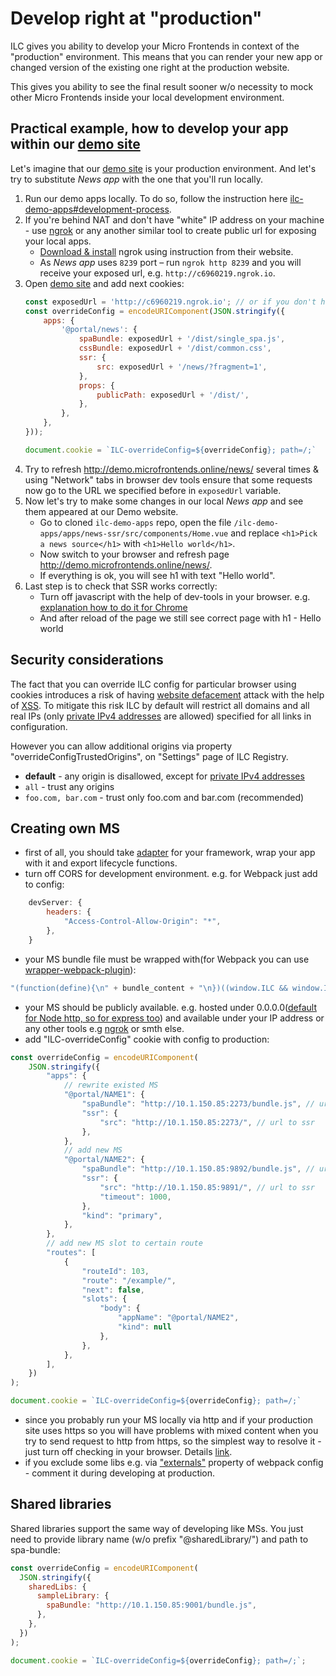 # Develop right at "production"

ILC gives you ability to develop your Micro Frontends in context of the "production" environment.
This means that you can render your new app or changed version of the existing one right at the
production website.

This gives you ability to see the final result sooner w/o necessity to mock other Micro Frontends inside your
local development environment.

## Practical example, how to develop your app within our [demo site](http://demo.microfrontends.online/news/)

Let's imagine that our [demo site](http://demo.microfrontends.online/news/) is your production environment.
And let's try to substitute _News app_ with the one that you'll run locally.

1. Run our demo apps locally. To do so, follow the instruction here [ilc-demo-apps#development-process](https://github.com/namecheap/ilc-demo-apps#development-process).
1. If you're behind NAT and don't have "white" IP address on your machine - use [ngrok](https://ngrok.com/) or any another similar tool to create public url for exposing your local apps.
    - [Download & install](https://ngrok.com/download) ngrok using instruction from their website.
    - As _News app_ uses `8239` port – run `ngrok http 8239` and you will receive your exposed url, e.g. `http://c6960219.ngrok.io`.
1. Open [demo site](http://demo.microfrontends.online/news/) and add next cookies:
    ```javascript
    const exposedUrl = 'http://c6960219.ngrok.io'; // or if you don't have NAT - http://YOUR_PUBLIC_IP:8239
    const overrideConfig = encodeURIComponent(JSON.stringify({
        apps: {
            '@portal/news': {
                spaBundle: exposedUrl + '/dist/single_spa.js',
                cssBundle: exposedUrl + '/dist/common.css',
                ssr: {
                    src: exposedUrl + '/news/?fragment=1',
                },
                props: {
                    publicPath: exposedUrl + '/dist/',
                },
            },
        },
    }));

    document.cookie = `ILC-overrideConfig=${overrideConfig}; path=/;`
    ```
1. Try to refresh http://demo.microfrontends.online/news/ several times & using "Network" tabs in browser dev tools ensure 
that some requests now go to the URL we specified before in `exposedUrl` variable.
1. Now let's try to make some changes in our local _News app_ and see them appeared at our Demo website.
   - Go to cloned `ilc-demo-apps` repo, open the file `/ilc-demo-apps/apps/news-ssr/src/components/Home.vue` and replace `<h1>Pick a news source</h1>` with `<h1>Hello world</h1>`.
   - Now switch to your browser and refresh page <http://demo.microfrontends.online/news/>.
   - If everything is ok, you will see h1 with text "Hello world".
1. Last step is to check that SSR works correctly:
   - Turn off javascript with the help of dev-tools in your browser. e.g. [explanation how to do it for Chrome](https://developers.google.com/web/tools/chrome-devtools/javascript/disable)
   - And after reload of the page we still see correct page with h1 - Hello world



## Security considerations

The fact that you can override ILC config for particular browser using cookies introduces a risk of having
[website defacement](https://en.wikipedia.org/wiki/Website_defacement) attack with the help of [XSS](https://owasp.org/www-community/attacks/xss/).
To mitigate this risk ILC by default will restrict all domains and all real IPs (only [private IPv4 addresses](https://en.wikipedia.org/wiki/Private_network) are allowed) specified for all links in configuration.

However you can allow additional origins via property "overrideConfigTrustedOrigins", on "Settings" page of ILC Registry.
- **default** - any origin is disallowed, except for [private IPv4 addresses](https://en.wikipedia.org/wiki/Private_network)
- `all` - trust any origins
- `foo.com, bar.com` - trust only foo.com and bar.com (recommended)

## Creating own MS
- first of all, you should take [adapter](https://single-spa.js.org/docs/ecosystem) for your framework, wrap your app with it and export lifecycle functions.
- turn off CORS for development environment.
e.g. for Webpack just add to config:
```js
    devServer: {
        headers: {
            "Access-Control-Allow-Origin": "*",
        },
    }
```
- your MS bundle file must be wrapped with(for Webpack you can use [wrapper-webpack-plugin](https://www.npmjs.com/package/wrapper-webpack-plugin)):
```js
"(function(define){\n" + bundle_content + "\n})((window.ILC && window.ILC.define) || window.define);"
```

- your MS should be publicly available. e.g. hosted under 0.0.0.0([default for Node http, so for express too](https://nodejs.org/api/net.html#net_server_listen_port_host_backlog_callback)) and available under your IP address or any other tools e.g [ngrok](https://ngrok.com/) or smth else.
- add "ILC-overrideConfig" cookie with config to production:
```js
const overrideConfig = encodeURIComponent(
    JSON.stringify({
        "apps": {
            // rewrite existed MS
            "@portal/NAME1": {
                "spaBundle": "http://10.1.150.85:2273/bundle.js", // url to bundle
                "ssr": {
                    "src": "http://10.1.150.85:2273/", // url to ssr
                },
            },
            // add new MS
            "@portal/NAME2": {
                "spaBundle": "http://10.1.150.85:9892/bundle.js", // url to bundle
                "ssr": {
                    "src": "http://10.1.150.85:9891/", // url to ssr
                    "timeout": 1000,
                },
                "kind": "primary",
            },
        },
        // add new MS slot to certain route
        "routes": [
            {
                "routeId": 103,
                "route": "/example/",
                "next": false,
                "slots": {
                    "body": {
                        "appName": "@portal/NAME2",
                        "kind": null
                    },
                },
            },
        ],
    })
);

document.cookie = `ILC-overrideConfig=${overrideConfig}; path=/;`

```
- since you probably run your MS locally via http and if your production site uses https so you will have problems with mixed content when you try to send request to http from https, so the simplest way to resolve it - just turn off checking in your browser. Details [link](https://docs.adobe.com/content/help/en/target/using/experiences/vec/troubleshoot-composer/mixed-content.html).
- if you exclude some libs e.g. via ["externals"](https://github.com/namecheap/ilc/blob/e1ea372f822fc95790e73743c5ad7ddf31e3c892/devFragments/people/webpack.config.js#L95) property of webpack config - comment it during developing at production.

## Shared libraries

Shared libraries support the same way of developing like MSs. You just need to provide library name (w/o prefix "@sharedLibrary/") and path to spa-bundle:

```js
const overrideConfig = encodeURIComponent(
  JSON.stringify({
    sharedLibs: {
      sampleLibrary: {
        spaBundle: "http://10.1.150.85:9001/bundle.js",
      },
    },
  })
);

document.cookie = `ILC-overrideConfig=${overrideConfig}; path=/;`;
```
